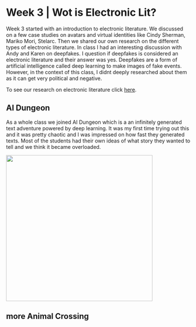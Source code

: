 # Week 3 | Wot is Electronic Lit?
Week 3 started with an introduction to electronic literature. We discussed on a few case studies on avatars and virtual identities like Cindy Sherman, Mariko Mori, Stelarc. Then we shared our own research on the different types of electronic literature. In class I had an interesting discussion with Andy and Karen on deepfakes. I question if deepfakes is considered an electronic literature and their answer was yes. Deepfakes are a form of artificial intelligence called deep learning to make images of fake events. However, in the context of this class, I didnt deeply researched about them as it can get very political and negative.

To see our research on electronic literature click [here](https://docs.google.com/presentation/d/1QXcxFkKdzMiwNWBSdXT0LG9YNFjlzViwScTtsLMXROo/edit#slide=id.g8e5317bdfc_0_33).

## AI Dungeon
As a whole class we joined AI Dungeon which is a an infinitely generated text adventure powered by deep learning. It was my first time trying out this and it was pretty chaotic and I was impressed on how fast they generated texts. Most of the students had their own ideas of what story they wanted to tell and we think it became overloaded.

<img src ="AI dungeon" width = 400>



## more Animal Crossing
